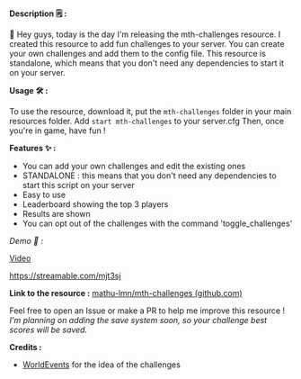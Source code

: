 **Description :spiral_notepad:  :** 

:wave:  Hey guys, today is the day I'm releasing the mth-challenges resource. I created this resource to add fun challenges to your server. You can create your own challenges and add them to the config file. This resource is standalone, which means that you don't need any dependencies to start it on your server.

**Usage :hammer_and_wrench: :**

To use the resource, download it, put the `mth-challenges` folder in your main resources folder.
Add `start mth-challenges` to your server.cfg
Then, once you're in game, have fun !

**Features :sparkles: :**
* You can add your own challenges and edit the existing ones
* STANDALONE : this means that you don't need any dependencies to start this script on your server
* Easy to use
* Leaderboard showing the top 3 players
* Results are shown
* You can opt out of the challenges with the command 'toggle_challenges'


*Demo :eyes:  :*

[Video](https://streamable.com/mjt3sj)

https://streamable.com/mjt3sj

**Link to the resource :** [mathu-lmn/mth-challenges (github.com)](https://github.com/Mathu-lmn/mth-challenges)

Feel free to open an Issue or make a PR to help me improve this resource !
*I'm planning on adding the save system soon, so your challenge best scores will be saved.*

**Credits :**

* [WorldEvents](https://forum.cfx.re/t/worldeventsm-freemode-challenges-xp-system-number-of-near-misses-flying-under-bridges-most-pistol-headshots-and-more-freeroam-gametype-contest/208575) for the idea of the challenges